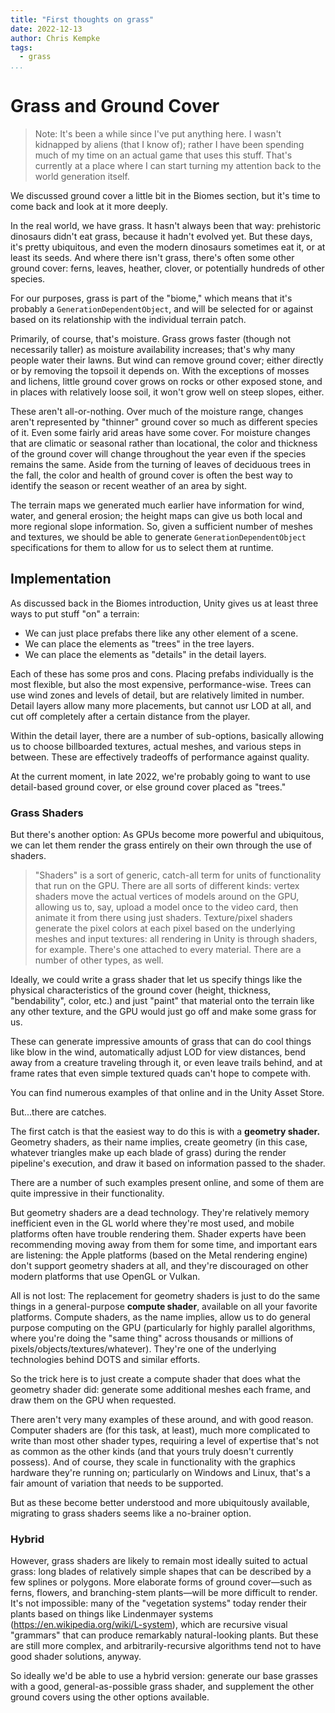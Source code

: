 ```yaml
---
title: "First thoughts on grass"
date: 2022-12-13
author: Chris Kempke
tags:
  - grass
...
```


# Grass and Ground Cover

> Note:  It's been a while since I've put anything here.   I wasn't kidnapped by aliens (that I know of); rather I have been spending much of my time on an actual game that uses this stuff.   That's currently at a place where I can start turning my attention back to the world generation itself.

We discussed ground cover a little bit in the Biomes section, but it's time to come back and look at it more deeply.

In the real world, we have grass.   It hasn't always been that way:  prehistoric dinosaurs didn't eat grass, because it hadn't evolved yet.  But these days, it's pretty ubiquitous, and even the modern dinosaurs sometimes eat it, or at least its seeds.  And where there isn't grass, there's often some other ground cover: ferns, leaves, heather, clover, or potentially hundreds of other species.

For our purposes, grass is part of the "biome," which means that it's probably a `GenerationDependentObject`, and will be selected for or against based on its relationship with the individual terrain patch.

Primarily, of course, that's moisture.   Grass grows faster (though not necessarily taller) as moisture availability increases; that's why many people water their lawns.   But wind can remove ground cover; either directly or by removing the topsoil it depends on.   With the exceptions of mosses and lichens, little ground cover grows on rocks or other exposed stone, and in places with relatively loose soil, it won't grow well on steep slopes, either.

These aren't all-or-nothing.   Over much of the moisture range, changes aren't represented by "thinner" ground cover so much as different species of it.    Even some fairly arid areas have some cover.    For moisture changes that are climatic or seasonal rather than locational, the color and thickness of the ground cover will change throughout the year even if the species remains the same.    Aside from the turning of leaves of deciduous trees in the fall, the color and health of ground cover is often the best way to identify the season or recent weather of an area by sight.

The terrain maps we generated much earlier have information for wind, water, and general erosion; the height maps can give us both local and more regional slope information.  So, given a sufficient number of meshes and textures, we should be able to generate `GenerationDependentObject` specifications for them to allow for us to select them at runtime.

## Implementation

As discussed back in the Biomes introduction, Unity gives us at least three ways to put stuff "on" a terrain:

- We can just place prefabs there like any other element of a scene.
- We can place the elements as "trees" in the tree layers.
- We can place the elements as "details" in the detail layers.

Each of these has some pros and cons.    Placing prefabs individually is the most flexible, but also the most expensive, performance-wise.  Trees can use wind zones and levels of detail, but are relatively limited in number.   Detail layers allow many more placements, but cannot usr LOD at all, and cut off completely after a certain distance from the player.

Within the detail layer, there are a number of sub-options, basically allowing us to choose billboarded textures, actual meshes, and various steps in between.   These are effectively tradeoffs of performance against quality. 

At the current moment, in late 2022, we're probably going to want to use detail-based ground cover, or else ground cover placed as "trees."

### Grass Shaders

But there's another option:   As GPUs become more powerful and ubiquitous, we can let them render the grass entirely on their own through the use of shaders.

> "Shaders" is a sort of generic, catch-all term for units of functionality that run on the GPU.  There are all sorts of different kinds:  vertex shaders move the actual vertices of models around on the GPU, allowing us to, say, upload a model once to the video card, then animate it from there using just shaders.   Texture/pixel shaders generate the pixel colors at each pixel based on the underlying meshes and input textures: all rendering in Unity is through shaders, for example.  There's one attached to every material.    There are a number of other types, as well.

Ideally, we could write a grass shader that let us specify things like the physical characteristics of the ground cover (height, thickness, "bendability", color, etc.) and just "paint" that material onto the terrain like any other texture, and the GPU would just go off and make some grass for us.

These can generate impressive amounts of grass that can do cool things like blow in the wind, automatically adjust LOD for view distances, bend away from a creature traveling through it, or even leave trails behind, and at frame rates that even simple textured quads can't hope to compete with.

You can find numerous examples of that online and in the Unity Asset Store.

But...there are catches.

The first catch is that the easiest way to do this is with a **geometry shader.** Geometry shaders, as their name implies, create geometry (in this case, whatever triangles make up each blade of grass) during the render pipeline's execution, and draw it based on information passed to the shader.

There are a number of such examples present online, and some of them are quite impressive in their functionality.

But geometry shaders are a dead technology.  They're relatively memory inefficient even in the GL world where they're most used, and mobile platforms often have trouble rendering them.    Shader experts have been recommending moving away from them for some time, and important ears are listening:  the Apple platforms (based on the Metal rendering engine) don't support geometry shaders at all, and they're discouraged on other modern platforms that use OpenGL or Vulkan.

All is not lost:   The replacement for geometry shaders is just to do the same things in a general-purpose **compute shader**, available on all your favorite platforms.   Compute shaders, as the name implies, allow us to do general purpose computing on the GPU (particularly for highly parallel algorithms, where you're doing the "same thing" across thousands or millions of pixels/objects/textures/whatever).  They're one of the underlying technologies behind DOTS and similar efforts.

So the trick here is to just create a compute shader that does what the geometry shader did:  generate some additional meshes each frame, and draw them on the GPU when requested.

There aren't very many examples of these around, and with good reason.  Computer shaders are (for this task, at least), much more complicated to write than most other shader types, requiring a level of expertise that's not as common as the other kinds (and that yours truly doesn't currently possess).   And of course, they scale in functionality with the graphics hardware they're running on; particularly on Windows and Linux, that's a fair amount of variation that needs to be supported.

But as these become better understood and more ubiquitously available, migrating to grass shaders seems like a no-brainer option.

### Hybrid

However, grass shaders are likely to remain most ideally suited to actual grass: long blades of relatively simple shapes that can be described by a few splines or polygons.   More elaborate forms of ground cover—such as ferns, flowers, and branching-stem plants—will be more difficult to render.  It's not impossible:  many of the "vegetation systems" today render their plants based on things like Lindenmayer systems (https://en.wikipedia.org/wiki/L-system), which are recursive visual "grammars" that can produce remarkably natural-looking plants.   But these are still more complex, and arbitrarily-recursive algorithms tend not to have good shader solutions, anyway.

So ideally we'd be able to use a hybrid version:  generate our base grasses with a good, general-as-possible grass shader, and supplement the other ground covers using the other options available.

